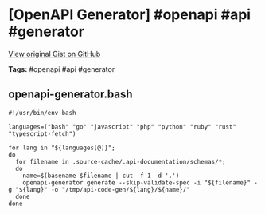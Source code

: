 # [OpenAPI Generator] #openapi #api #generator

[View original Gist on GitHub](https://gist.github.com/Integralist/28ea658092a78306071c46aebd56c607)

**Tags:** #openapi #api #generator

## openapi-generator.bash

```shell
#!/usr/bin/env bash

languages=("bash" "go" "javascript" "php" "python" "ruby" "rust" "typescript-fetch")

for lang in "${languages[@]}";
do
  for filename in .source-cache/.api-documentation/schemas/*;
  do
    name=$(basename $filename | cut -f 1 -d '.')
    openapi-generator generate --skip-validate-spec -i "${filename}" -g "${lang}" -o "/tmp/api-code-gen/${lang}/${name}/"
  done
done
```

